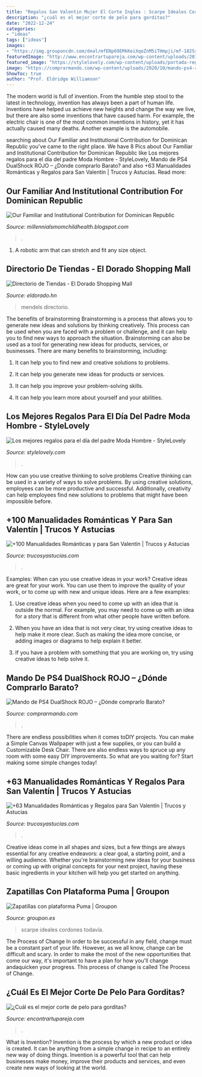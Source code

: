 ```yaml
---
title: "Regalos San Valentin Mujer El Corte Ingles : Scarpe Ideales Cordones Todavía"
description: "¿cuál es el mejor corte de pelo para gorditas?"
date: "2022-12-24"
categories:
- "ideas"
tags: ["ideas"]
images:
- "https://img.grouponcdn.com/deal/mfENp69EMkKeiXqeZnM5iTHmpji/mf-1825x1095/v1/c870x524.jpg"
featuredImage: "http://www.encontrartupareja.com/wp-content/uploads/2014/10/corte-de-pelo-para-gorditas.jpg"
featured_image: "https://stylelovely.com/wp-content/uploads/portada-regalos_dia_del_padre.jpg"
image: "https://comprarmando.com/wp-content/uploads/2020/10/mando-ps4-rojo.jpg"
ShowToc: true
author: "Prof. Eldridge Williamson"
---
```



The modern world is full of invention. From the humble step stool to the latest in technology, invention has always been a part of human life. Inventions have helped us achieve new heights and change the way we live, but there are also some inventions that have caused harm. For example, the electric chair is one of the most common inventions in history, yet it has actually caused many deaths. Another example is the automobile.

	

		
searching about Our Familiar and Institutional Contribution for Dominican Republic you've came to the right place. We have 8 Pics about Our Familiar and Institutional Contribution for Dominican Republic like Los mejores regalos para el día del padre Moda Hombre - StyleLovely, Mando de PS4 DualShock ROJO – ¿Dónde comprarlo Barato? and also +63 Manualidades Románticas y Regalos para San Valentín | Trucos y Astucias. Read more:
		
    
## Our Familiar And Institutional Contribution For Dominican Republic

<img loading=lazy src="https://lh6.googleusercontent.com/proxy/gZ6w4f5RPj8CqZfXcN79ADyNosVQPuReMmVYNphTGpVnaQmwqtZOBVA7zGJ1dJXtXS1_hYOrSOB6uPsIslHQ3jn60Qo=w1200-h630-n-k-no-nu" onerror="this.onerror=null;this.src='https://tse2.mm.bing.net/th?id=OIP.l86uFEyX5tILWv5tBmmoKgHaFj&amp;pid=15.1';" alt="Our Familiar and Institutional Contribution for Dominican Republic">

_Source: millennialsmomchildhealth.blogspot.com_

>. 

	

1. A robotic arm that can stretch and fit any size object.

    
## Directorio De Tiendas - El Dorado Shopping Mall

<img loading=lazy src="https://eldorado.hn/wp-content/uploads/2020/02/mendels.jpg" onerror="this.onerror=null;this.src='https://tse4.mm.bing.net/th?id=OIP.7G9sKEsLijgcD4vrGBNVywHaFj&amp;pid=15.1';" alt="Directorio de Tiendas - El Dorado Shopping Mall">

_Source: eldorado.hn_

>mendels directorio. 

	

The benefits of brainstorming
Brainstorming is a process that allows you to generate new ideas and solutions by thinking creatively. This process can be used when you are faced with a problem or challenge, and it can help you to find new ways to approach the situation. Brainstorming can also be used as a tool for generating new ideas for products, services, or businesses.
There are many benefits to brainstorming, including:

1. It can help you to find new and creative solutions to problems.

2. It can help you generate new ideas for products or services.

3. It can help you improve your problem-solving skills.

4. It can help you learn more about yourself and your abilities.

    
## Los Mejores Regalos Para El Día Del Padre Moda Hombre - StyleLovely

<img loading=lazy src="https://stylelovely.com/wp-content/uploads/portada-regalos_dia_del_padre.jpg" onerror="this.onerror=null;this.src='https://tse1.mm.bing.net/th?id=OIP.Al1xvdkDwwziUplCORRaYQHaEA&amp;pid=15.1';" alt="Los mejores regalos para el día del padre Moda Hombre - StyleLovely">

_Source: stylelovely.com_

>. 

	

How can you use creative thinking to solve problems
Creative thinking can be used in a variety of ways to solve problems. By using creative solutions, employees can be more productive and successful. Additionally, creativity can help employees find new solutions to problems that might have been impossible before.

    
## +100 Manualidades Románticas Y Para San Valentín | Trucos Y Astucias

<img loading=lazy src="https://trucosyastucias.com/wp-content/uploads/2014/01/cuadro-febrero-san-valentin-manualidad.jpg" onerror="this.onerror=null;this.src='https://tse4.mm.bing.net/th?id=OIP.Cmw8FozNQRAGH2oqByccCQHaJ0&amp;pid=15.1';" alt="+100 Manualidades Románticas y para San Valentín | Trucos y Astucias">

_Source: trucosyastucias.com_

>. 

	

Examples: When can you use creative ideas in your work?
Creative ideas are great for your work. You can use them to improve the quality of your work, or to come up with new and unique ideas. Here are a few examples:
1. Use creative ideas when you need to come up with an idea that is outside the normal. For example, you may need to come up with an idea for a story that is different from what other people have written before.

2. When you have an idea that is not very clear, try using creative ideas to help make it more clear. Such as making the idea more concise, or adding images or diagrams to help explain it better.

3. If you have a problem with something that you are working on, try using creative ideas to help solve it.

    
## Mando De PS4 DualShock ROJO – ¿Dónde Comprarlo Barato?

<img loading=lazy src="https://comprarmando.com/wp-content/uploads/2020/10/mando-ps4-rojo.jpg" onerror="this.onerror=null;this.src='https://tse2.mm.bing.net/th?id=OIP.QhHrqVy9MeNadUC_JcciuQHaEl&amp;pid=15.1';" alt="Mando de PS4 DualShock ROJO – ¿Dónde comprarlo Barato?">

_Source: comprarmando.com_

>. 

	

There are endless possibilities when it comes toDIY projects. You can make a Simple Canvas Wallpaper with just a few supplies, or you can build a Customizable Desk Chair. There are also endless ways to spruce up any room with some easy DIY improvements. So what are you waiting for? Start making some simple changes today!

    
## +63 Manualidades Románticas Y Regalos Para San Valentín | Trucos Y Astucias

<img loading=lazy src="http://trucosyastucias.com/wp-content/uploads/2014/01/tarjetas-san-valentin-originales-manualidades.jpg" onerror="this.onerror=null;this.src='https://tse4.mm.bing.net/th?id=OIP._oV3eemUIPaTI6pzfk8bWAHaMW&amp;pid=15.1';" alt="+63 Manualidades Románticas y Regalos para San Valentín | Trucos y Astucias">

_Source: trucosyastucias.com_

>. 

	

Creative ideas come in all shapes and sizes, but a few things are always essential for any creative endeavors: a clear goal, a starting point, and a willing audience. Whether you're brainstorming new ideas for your business or coming up with original concepts for your next project, having these basic ingredients in your kitchen will help you get started on anything.

    
## Zapatillas Con Plataforma Puma | Groupon

<img loading=lazy src="https://img.grouponcdn.com/deal/mfENp69EMkKeiXqeZnM5iTHmpji/mf-1825x1095/v1/c870x524.jpg" onerror="this.onerror=null;this.src='https://tse4.mm.bing.net/th?id=OIP.-h7RFJRWKtuIh0atBD0p4QHaEd&amp;pid=15.1';" alt="Zapatillas con plataforma Puma | Groupon">

_Source: groupon.es_

>scarpe ideales cordones todavía. 

	

The Process of Change
In order to be successful in any field, change must be a constant part of your life. However, as we all know, change can be difficult and scary. In order to make the most of the new opportunities that come our way, it's important to have a plan for how you'll change andaquicken your progress. This process of change is called The Process of Change.

    
## ¿Cuál Es El Mejor Corte De Pelo Para Gorditas?

<img loading=lazy src="http://www.encontrartupareja.com/wp-content/uploads/2014/10/corte-de-pelo-para-gorditas.jpg" onerror="this.onerror=null;this.src='https://tse3.mm.bing.net/th?id=OIP.g7UWyt9Dkahj449um49G4gHaEt&amp;pid=15.1';" alt="¿Cuál es el mejor corte de pelo para gorditas?">

_Source: encontrartupareja.com_

>. 

	

What is Invention?
Invention is the process by which a new product or idea is created. It can be anything from a simple change in recipe to an entirely new way of doing things. Invention is a powerful tool that can help businesses make money, improve their products and services, and even create new ways of looking at the world.

